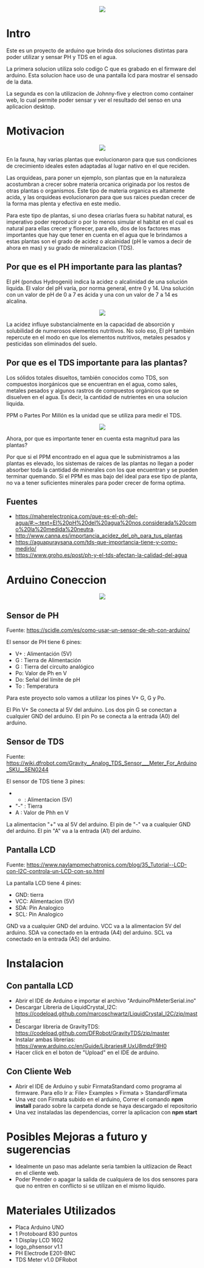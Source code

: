 <p align="center">
  <img src="images/ArduinoCommunityLogo.png" />
</p>

# Intro

Este es un proyecto de arduino que brinda dos soluciones distintas para poder utilizar y sensar PH y TDS en el agua.

La primera solucion utiliza solo codigo C que es grabado en el firmware del arduino. Esta solucion hace uso de una pantalla lcd para mostrar el sensado de la data.

La segunda es con  la utilizacion de Johnny-five y electron como container web, lo cual permite poder sensar y ver el resultado del senso en una aplicacion desktop.


# Motivacion

<p align="center">
  <img src="images/orquideas.jpg" />
</p>

En la fauna, hay varias plantas que evolucionaron para que sus condiciones de crecimiento ideales esten adaptadas al lugar nativo en el que reciden.

Las orquideas, para poner un ejemplo, son plantas que en la naturaleza acostumbran a crecer sobre materia orcanica originada por los restos de otras plantas o organismos. Este tipo de materia organica es altamente acida, y las orquideas evolucionaron para que sus raices puedan crecer de la forma mas plenta y efectiva en este medio.

Para este tipo de plantas, si uno desea criarlas fuera  su habitat natural, es imperativo poder reproducir o por lo menos simular el habitat en el cual es natural para ellas crecer y florecer, para ello, dos de los factores mas importantes que hay que tener en cuenta en el agua que le brindamos a estas plantas son el grado de acidez o alcainidad (pH le vamos a decir de ahora en mas)  y su grado de mineralizacion  (TDS).


## Por que es el PH importante para las plantas?

El pH (pondus Hydrogenii) indica la acidez o alcalinidad de una solución liquida. El valor del pH varía, por norma general, entre 0 y 14. Una solución con un valor de pH de 0 a 7 es ácida y una con un valor de 7 a 14 es alcalina. 

<p align="center">
  <img src="images/escala-ph.jpg" />
</p>

La acidez influye substancialmente en la capacidad de absorción y solubilidad de numerosos elementos nutritivos. No solo eso,  El pH también repercute en el modo en que los elementos nutritivos, metales pesados y pesticidas son eliminados del suelo.


## Por que es el TDS importante para las plantas?

Los sólidos totales disueltos, también conocidos como TDS, son compuestos inorgánicos que se encuentran en el agua, como sales, metales pesados ​​y algunos rastros de compuestos orgánicos que se disuelven en el agua. Es decir, la cantidad de nutrientes en una solucion liquida.

PPM o Partes Por Millón es la unidad que se utiliza para medir el TDS.

<p align="center">
  <img src="images/tabla-tds-agua.jpg" />
</p>

Ahora, por que es importante tener en cuenta esta magnitud para las plantas?

Por que si el PPM encontrado en el agua que le subministramos a las plantas es elevado, los sistemas de raíces de las plantas no llegan a poder absorber toda la cantidad de minerales con los que encuentran y se pueden terminar quemando.
Si el PPM es mas bajo del ideal para ese tipo de planta, no va a tener suficientes minerales para poder crecer de forma optima.



## Fuentes
- https://maherelectronica.com/que-es-el-ph-del-agua/#:~:text=El%20pH%20del%20agua%20nos,considerada%20como%20la%20medida%20neutra.
- http://www.canna.es/importancia_acidez_del_ph_para_tus_plantas
- https://aguapuraysana.com/tds-que-importancia-tiene-y-como-medirlo/
- https://www.groho.es/post/ph-y-el-tds-afectan-la-calidad-del-agua


# Arduino Coneccion

<p align="center">
  <img src="images/connecciones.jpg" />
</p>

## Sensor de PH 

Fuente: https://scidle.com/es/como-usar-un-sensor-de-ph-con-arduino/

El sensor de PH tiene 6 pines:
- V+ : Alimentación (5V)
- G :  Tierra de Alimentación
- G :  Tierra del circuito analógico
- Po: Valor de Ph en V
- Do:  Señal del límite de pH
- To : Temperatura

Para este proyecto solo vamos a utilizar los pines V+ G, G y Po.

El Pin V+ Se conecta al 5V del arduino.
Los dos pin G se conectan a cualquier GND del arduino.
El pin Po se conecta a la entrada (A0) del arduino.

## Sensor de TDS

Fuente: https://wiki.dfrobot.com/Gravity__Analog_TDS_Sensor___Meter_For_Arduino_SKU__SEN0244

El sensor de TDS tiene 3 pines:
- + : Alimentacion (5V)
- "-" : Tierra
- A : Valor de Phh en V

La alimentacion "+" va al 5V del arduino.
El pin de "-" va a cualquier GND del arduino.
El pin "A" va a la entrada (A1)  del arduino.

## Pantalla LCD

Fuente: https://www.naylampmechatronics.com/blog/35_Tutorial--LCD-con-I2C-controla-un-LCD-con-so.html

La pantalla LCD tiene 4 pines:

- GND: tierra
- VCC: Alimentacion (5V)
- SDA: Pin Analogico
- SCL: Pin Analogico

GND va a cualquier GND del arduino.
VCC va a la alimentacion 5V del arduino.
SDA va conectado en la entrada (A4) del arduino.
SCL va conectado en la entrada (A5) del arduino.

# Instalacion

## Con pantalla LCD

- Abrir el IDE de Arduino e importar el archivo "ArduinoPhMeterSerial.ino"
- Descargar Libreria de LiquidCrystal_I2C: https://codeload.github.com/marcoschwartz/LiquidCrystal_I2C/zip/master
- Descargar libreria de GravityTDS: https://codeload.github.com/DFRobot/GravityTDS/zip/master
- Instalar ambas librerias: https://www.arduino.cc/en/Guide/Libraries#.UxU8mdzF9H0
- Hacer click en el boton de "Upload" en el IDE de arduino.

## Con Cliente Web

- Abrir el IDE de Arduino y subir FirmataStandard como programa al firmware. Para ello Ir a: File> Examples > Firmata > StandardFirmata
- Una vez con Firmata subido en el arduino, Correr el comando **npm install** parado sobre la carpeta donde se haya descargado el repositorio
- Una vez instaladas las dependencias, correr la aplicacion con  **npm start** 


# Posibles Mejoras a futuro y sugerencias

- Idealmente un paso mas adelante seria tambien la uitlizacion de React en el cliente web.
- Poder Prender o apagar la salida de cualquiera de los dos sensores para que no entren en conflicto si se utilizan en el mismo liquido.


# Materiales Utilizados

- Placa Arduino UNO
- 1 Protoboard 830 puntos
- 1 Display LCD 1602
- logo_phsensor v1.1
- PH Electrode E201-BNC
- TDS Meter v1.0 DFRobot
